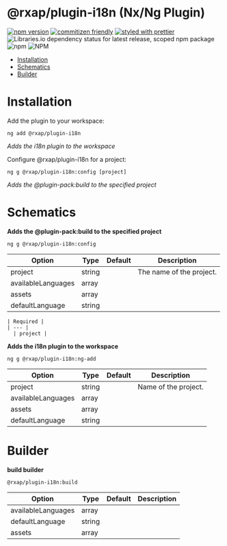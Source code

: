 @rxap/plugin-i18n (Nx/Ng Plugin)
======

[![npm version](https://img.shields.io/npm/v/@rxap/plugin-i18n?style=flat-square)](https://www.npmjs.com/package/@rxap/plugin-i18n)
[![commitizen friendly](https://img.shields.io/badge/commitizen-friendly-brightgreen.svg?style=flat-square)](https://commitizen.github.io/cz-cli/)
[![styled with prettier](https://img.shields.io/badge/styled_with-prettier-ff69b4.svg?style=flat-square)](https://github.com/prettier/prettier)
![Libraries.io dependency status for latest release, scoped npm package](https://img.shields.io/librariesio/release/npm/@rxap/plugin-i18n)
![npm](https://img.shields.io/npm/dm/@rxap/plugin-i18n)
![NPM](https://img.shields.io/npm/l/@rxap/plugin-i18n)

> 

- [Installation](#installation)
- [Schematics](#schematics)
- [Builder](#builder)

# Installation

Add the plugin to your workspace:


  ```
  ng add @rxap/plugin-i18n
  ```

  *Adds the i18n plugin to the workspace*

Configure @rxap/plugin-i18n for a project:

```
ng g @rxap/plugin-i18n:config [project]
```

*Adds the @plugin-pack:build to the specified project*

# Schematics

**Adds the @plugin-pack:build to the specified project**

  ```
  ng g @rxap/plugin-i18n:config
  ```

Option | Type | Default | Description
  --- | --- | --- | ---
project | string |  | The name of the project.
availableLanguages | array |  |
assets | array |  |
defaultLanguage | string |  |

    | Required |
    | --- |
      | project |

**Adds the i18n plugin to the workspace**

  ```
  ng g @rxap/plugin-i18n:ng-add
  ```

Option | Type | Default | Description
  --- | --- | --- | ---
project | string |  | Name of the project.
availableLanguages | array |  |
assets | array |  |
defaultLanguage | string |  |

# Builder

**build builder**

  ```
  @rxap/plugin-i18n:build
  ```

Option | Type | Default | Description
  --- | --- | --- | ---
availableLanguages | array |  |
defaultLanguage | string |  |
assets | array |  | 



